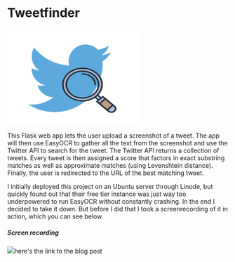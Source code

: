 <h1>Tweetfinder</h1>

<img src="./tweetfinder.png" width="300">

This Flask web app lets the user upload a screenshot of a tweet. The app will then use EasyOCR to gather all the text from the screenshot and use the Twitter API to search for the tweet. The Twitter API returns a collection of tweets. Every tweet is then assigned a score that factors in exact substring matches as well as approximate matches (using Levenshtein distance). Finally, the user is redirected to the URL of the best matching tweet.

I initially deployed this project on an Ubuntu server through Linode, but quickly found out that their free tier instance was just way too underpowered to run EasyOCR without constantly crashing. In the end I decided to take it down. But before I did that I took a screenrecording of it in action, which you can see below.

<h5>Screen recording</h5>
<img src="screen recording.gif>
<h5>Code Walkthrough</h5>
And <a href="https://kevinluxdev.blogspot.com/2022/01/how-i-made-this-tweetfinderapp.html" target="_blank">here's</a> the link to the blog post

